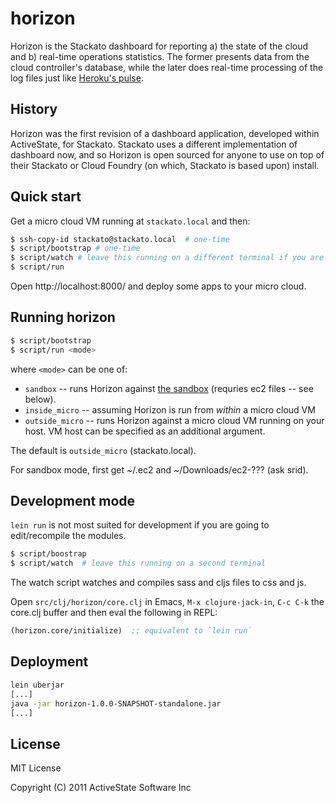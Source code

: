 # horizon

Horizon is the Stackato dashboard for reporting a) the state of the cloud and b) real-time operations statistics. The former presents data from the cloud controller's database, while the later does real-time processing of the log files just like [Heroku's pulse](http://lanyrd.com/2011/clojure-conj/shhfd/). 

## History

Horizon was the first revision of a dashboard application, developed within ActiveState, for Stackato. Stackato uses a different implementation of dashboard now, and so Horizon is open sourced for anyone to use on top of their Stackato or Cloud Foundry (on which, Stackato is based upon) install.

## Quick start

Get a micro cloud VM running at `stackato.local` and then:

```bash
$ ssh-copy-id stackato@stackato.local  # one-time
$ script/bootstrap # one-time
$ script/watch # leave this running on a different terminal if you are changing sass/cljs
$ script/run
```

Open http://localhost:8000/ and deploy some apps to your micro cloud.

## Running horizon

```bash
$ script/bootstrap
$ script/run <mode>
```

where `<mode>` can be one of:

* `sandbox` -- runs Horizon against [the sandbox](http://sandbox.activestate.com/) (requries ec2 files -- see below).
* `inside_micro` -- assuming Horizon is run from *within* a micro cloud VM
* `outside_micro` -- runs Horizon against a micro cloud VM running on your host. VM host can be specified as an additional argument.

The default is `outside_micro` (stackato.local).

For sandbox mode, first get ~/.ec2 and ~/Downloads/ec2-??? (ask srid).

## Development mode

``lein run`` is not most suited for development if you are going to
edit/recompile the modules. 

```bash
$ script/boostrap
$ script/watch  # leave this running on a second terminal
```

The watch script watches and compiles sass and cljs files to css and
js.

Open `src/clj/horizon/core.clj` in Emacs, `M-x clojure-jack-in`, `C-c
C-k` the core.clj buffer and then eval the following in REPL:

```clj
(horizon.core/initialize)  ;; equivalent to `lein run`
```

## Deployment

```bash
lein uberjar
[...]
java -jar horizon-1.0.0-SNAPSHOT-standalone.jar
[...]
```

## License

MIT License

Copyright (C) 2011 ActiveState Software Inc
